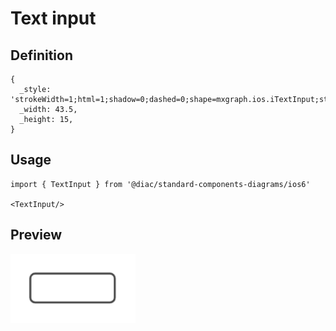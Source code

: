# Text input

## Definition

```
{
  _style: 'strokeWidth=1;html=1;shadow=0;dashed=0;shape=mxgraph.ios.iTextInput;strokeColor=#444444;buttonText=;fontSize=8;whiteSpace=wrap;align=left;',
  _width: 43.5,
  _height: 15,
}
```

## Usage

```
import { TextInput } from '@diac/standard-components-diagrams/ios6'

<TextInput/>
```

## Preview

<img src="./text-input.png" width="200"/>
